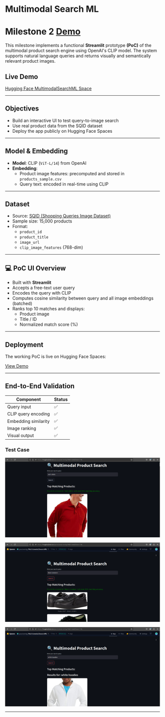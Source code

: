 # Multimodal Search ML  

# Milestone 2 [Demo](https://huggingface.co/spaces/yassinemtg/MultimodalSearchML)

This milestone implements a functional **Streamlit** prototype **(PoC)** of the multimodal product search engine using OpenAI's CLIP model. The system supports natural language queries and returns visually and semantically relevant product images.

## **Live Demo**

[Hugging Face MultimodalSearchML Space](https://huggingface.co/spaces/yassinemtg/MultimodalSearchML)

---

## Objectives

- Build an interactive UI to test query-to-image search
- Use real product data from the SQID dataset
- Deploy the app publicly on Hugging Face Spaces

---

## Model & Embedding

- **Model**: CLIP (`ViT-L/14`) from OpenAI
- **Embedding**:
  - Product image features: precomputed and stored in `products_sample.csv`
  - Query text: encoded in real-time using CLIP

---

## Dataset

- Source: [SQID (Shopping Queries Image Dataset)](https://github.com/Crossing-Minds/shopping-queries-image-dataset)
- Sample size: 15,000 products
- Format:
  - `product_id`
  - `product_title`
  - `image_url`
  - `clip_image_features` (768-dim)

---

## 💻 PoC UI Overview

- Built with **Streamlit**
- Accepts a free-text user query
- Encodes the query with CLIP
- Computes cosine similarity between query and all image embeddings (batched)
- Ranks top 10 matches and displays:
  - Product image
  - Title / ID
  - Normalized match score (%)

---

## Deployment

The working PoC is live on Hugging Face Spaces:

[View Demo](https://huggingface.co/spaces/yassinemtg/MultimodalSearchML)

---

## End-to-End Validation

| Component           | Status |
|---------------------|--------|
| Query input         | ✅     |
| CLIP query encoding | ✅     |
| Embedding similarity| ✅     |
| Image ranking       | ✅     |
| Visual output       | ✅     |

### Test Case

![Image 1](./images/test1.png)

![Image 2](./images/test2.png)

![Image 3](./images/test3.png)

---

